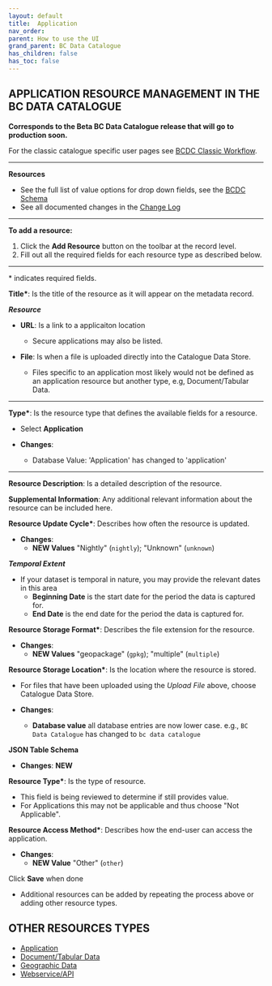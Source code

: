 ```yaml
---
layout: default
title:  Application
nav_order: 
parent: How to use the UI
grand_parent: BC Data Catalogue
has_children: false
has_toc: false
---
```


## APPLICATION RESOURCE MANAGEMENT IN THE BC DATA CATALOGUE 

**Corresponds to the Beta BC Data Catalogue release that will go to production soon.**

For the classic catalogue specific user pages see [BCDC Classic Workflow](https://bcgov.github.io/data-publication/pages/dps_bcdc_classic_w.html).

---------------
**Resources**
+ See the full list of value options for drop down fields, see the [BCDC Schema](https://cat.data.gov.bc.ca/api/3/action/scheming_dataset_schema_show?type=bcdc_dataset)
+ See all documented changes in the [Change Log](https://github.com/bcgov/ckan-ui/blob/master/pages/beta_schema_changes.md#application-resource-level-changes)

---------------

**To add a resource:**
1. Click the **Add Resource** button on the toolbar at the record level.
1. Fill out all the required fields for each resource type as described below.


---------------
\* indicates required fields.

**Title\***: Is the title of the resource as it will appear on the metadata record. 

**_Resource_**

+ **URL**: Is a link to a applicaiton location
    - Secure applications may also be listed.

+ **File**: Is when a file is uploaded directly into the Catalogue Data Store.
    - Files specific to an application most likely would not be defined as an application resource but another type, e.g, Document/Tabular Data.

---------------

**Type\***: Is the resource type that defines the available fields for a resource.

+ Select **Application**

+ **Changes**:
    - Database Value: 'Application' has changed to 'application'

---------------

**Resource Description**: Is a detailed description of the resource.

**Supplemental Information**: Any additional relevant information about the resource can be included here.

**Resource Update Cycle\***: Describes how often the resource is updated.

+ **Changes**:
    - **NEW Values** "Nightly" (`nightly`); "Unknown" (`unknown`)

**_Temporal Extent_**

+ If your dataset is temporal in nature, you may provide the relevant dates in this area
    - **Beginning Date** is the start date for the period the data is captured for.
    - **End Date** is the end date for the period the data is captured for. 

**Resource Storage Format\***: Describes the file extension for the resource.

+ **Changes**:
   - **NEW Values** "geopackage" (`gpkg`); "multiple" (`multiple`)

**Resource Storage Location\***: Is the location where the resource is stored.

+ For files that have been uploaded using the _Upload File_ above, choose Catalogue Data Store.

+ **Changes**:
   - **Database value** all database entries are now lower case. e.g., `BC Data Catalogue` has changed to `bc data catalogue`

**JSON Table Schema**

+ **Changes**: **NEW**

**Resource Type\***: Is the type of resource.

+ This field is being reviewed to determine if still provides value.
+ For Applications this may not be applicable and thus choose "Not Applicable".

**Resource Access Method\***: Describes how the end-user can access the application.

+ **Changes**:
   - **NEW Value** "Other" (`other`)

Click **Save** when done


+ Additional resources can be added by repeating the process above or adding other resource types.


## OTHER RESOURCES TYPES
- [Application](./dps_bcdc_w_application.md)
- [Document/Tabular Data](./dps_bcdc_w_dataset.md/)
- [Geographic Data](./dps_bcdc_w_geographic_dataset.md)
- [Webservice/API](./dps_bcdc_w_webservice_api.md)
